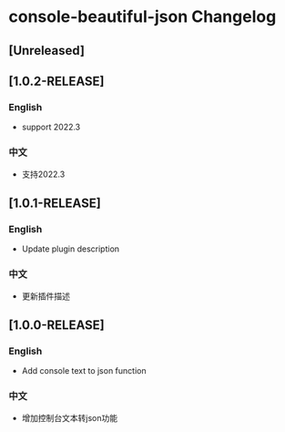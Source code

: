 <!-- Keep a Changelog guide -> https://keepachangelog.com -->

# console-beautiful-json Changelog

## [Unreleased]

## [1.0.2-RELEASE]

### English

- support 2022.3

### 中文

- 支持2022.3

## [1.0.1-RELEASE]

### English

- Update plugin description

### 中文

- 更新插件描述

## [1.0.0-RELEASE]

### English

- Add console text to json function

### 中文

- 增加控制台文本转json功能